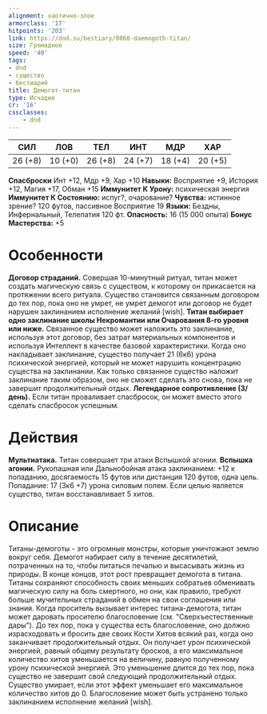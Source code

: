 ```yaml
---
alignment: хаотично-злое
armorclass: '17'
hitpoints: '203'
link: https://dnd.su/bestiary/8060-daemogoth-titan/
size: Громадное
speed: '40'
tags:
- dnd
- существо
- бестиарий
title: Демогот-титан
type: Исчадие
cr: '16'
cssclasses:
    - dnd
---
```



| СИЛ | ЛОВ | ТЕЛ | ИНТ | МДР | ХАР |
|---|---|---|---|---|---|
| 26 (+8) | 10 (+0) | 26 (+8) | 24 (+7) | 18 (+4) | 20 (+5) |
**Спасброски** Инт +12, Мдр +9, Хар +10
**Навыки:** Восприятие +9, История +12, Магия +17, Обман +15
**Иммунитет К Урону:** психическая энергия
**Иммунитет К Состоянию:** испуг?, очарование?
**Чувства:** истинное зрение? 120 футов, пассивное Восприятие 19
**Языки:** Бездны, Инфернальный, Телепатия 120 фт.
**Опасность:** 16 (15 000 опыта)
**Бонус Мастерства:** +5


# Особенности
**Договор страданий.** Совершая 10-минутный ритуал, титан может создать магическую связь с существом, к которому он прикасается на протяжении всего ритуала. Существо становится связанным договором до тех пор, пока оно не умрет, не умрет демогот или договор не будет нарушен заклинанием исполнение желаний [wish].
**Титан выбирает одно заклинание школы Некромантии или Очарования 8-го уровня или ниже.** Связанное существо может наложить это заклинание, используя этот договор, без затрат материальных компонентов и используя Интеллект в качестве базовой характеристики. Когда оно накладывает заклинание, существо получает 21 (6к6) урона психической энергией, который не может нарушить концентрацию существа на заклинании. Как только связанное существо наложит заклинание таким образом, оно не сможет сделать это снова, пока не завершит продолжительный отдых.
**Легендарное сопротивление (3/день).** Если титан проваливает спасбросок, он может вместо этого сделать спасбросок успешным.


# Действия
**Мультиатака.** Титан совершает три атаки Вспышкой агонии.
**Вспышка агонии.** Рукопашная или Дальнобойная атака заклинанием: +12 к попаданию, досягаемость 15 футов или дистанция 120 футов, одна цель. Попадание: 17 (3к6 +7) урона силовым полем. Если целью является существо, титан восстанавливает 5 хитов.


# Описание
Титаны-демоготы - это огромные монстры, которые уничтожают землю вокруг себя. Демогот набирает силу в течение десятилетий, потраченных на то, чтобы питаться печалью и высасывать жизнь из природы. В конце концов, этот рост превращает демогота в титана. Титаны сохраняют способность своих меньших собратьев обменивать магическую силу на боль смертного, но они, как правило, требуют больше мучительных страданий в обмен на свои соглашения или знания. Когда проситель вызывает интерес титана-демогота, титан может даровать просителю благословение (см. "Сверхъестественные дары"). До тех пор, пока у существа есть благословение, оно должно израсходовать и бросить две своих Кости Хитов всякий раз, когда оно заканчивает продолжительный отдых. Он получает урон психической энергией, равный общему результату бросков, а его максимальное количество хитов уменьшается на величину, равную полученному урону психической энергией. Это уменьшение длится до тех пор, пока существо не завершит свой следующий продолжительный отдых. Существо умирает, если этот эффект уменьшает его максимальное количество хитов до 0. Благословение может быть устранено только заклинанием исполнение желаний [wish].